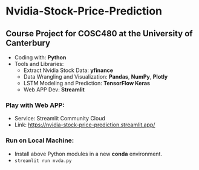 # Nvidia-Stock-Price-Prediction
## Course Project for COSC480 at the University of Canterbury
- Coding with: **Python**
- Tools and Libraries:
  - Extract Nvidia Stock Data: **yfinance**
  - Data Wrangling and Visualization: **Pandas**, **NumPy**, **Plotly**
  - LSTM Modeling and Prediction: **TensorFlow Keras**
  - Web APP Dev: **Streamlit**
### Play with Web APP:
- Service: Streamlit Community Cloud
- Link: https://nvidia-stock-price-prediction.streamlit.app/
### Run on Local Machine: 
- Install above Python modules in a new **conda** environment.
- ```streamlit run nvda.py```
